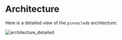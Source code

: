 # Architecture

Here is a detailed view of the `pinnacledb` architecture:

![architecture_detailed](/img/architecture_detailed.png)
